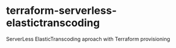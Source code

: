 # terraform-serverless-elastictranscoding
ServerLess ElasticTranscoding aproach with Terraform provisioning
